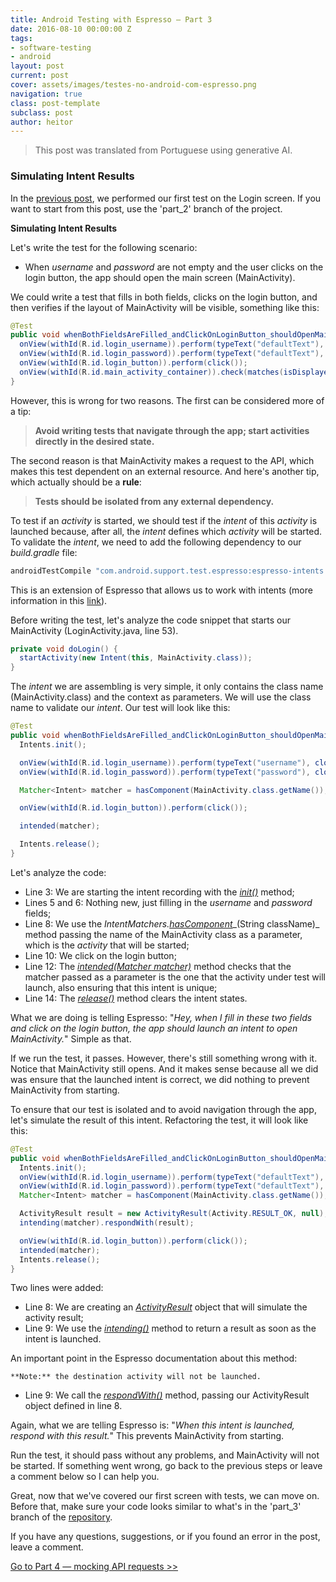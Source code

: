 ```yaml
---
title: Android Testing with Espresso — Part 3
date: 2016-08-10 00:00:00 Z
tags:
- software-testing
- android
layout: post
current: post
cover: assets/images/testes-no-android-com-espresso.png
navigation: true
class: post-template
subclass: post
author: heitor
---
```


> This post was translated from Portuguese using generative AI.

### Simulating Intent Results

In the [previous post](https://heitorcolangelo.dev/android-testing-with-espresso-part-2), we performed our first test on the Login screen. If you want to start from this post, use the 'part_2' branch of the project.

**Simulating Intent Results**

Let's write the test for the following scenario:

- When _username_ and _password_ are not empty and the user clicks on the login button, the app should open the main screen (MainActivity).

We could write a test that fills in both fields, clicks on the login button, and then verifies if the layout of MainActivity will be visible, something like this:

```java
@Test
public void whenBothFieldsAreFilled_andClickOnLoginButton_shouldOpenMainActivity() {
  onView(withId(R.id.login_username)).perform(typeText("defaultText"), closeSoftKeyboard());
  onView(withId(R.id.login_password)).perform(typeText("defaultText"), closeSoftKeyboard());
  onView(withId(R.id.login_button)).perform(click());
  onView(withId(R.id.main_activity_container)).check(matches(isDisplayed()));
}
```
However, this is wrong for two reasons. The first can be considered more of a tip:

> **Avoid writing tests that navigate through the app; start activities directly in the desired state.**

The second reason is that MainActivity makes a request to the API, which makes this test dependent on an external resource. And here's another tip, which actually should be a **rule**:

> **Tests should be isolated from any external dependency.**

To test if an _activity_ is started, we should test if the _intent_ of this _activity_ is launched because, after all, the _intent_ defines which _activity_ will be started. To validate the _intent_, we need to add the following dependency to our _build.gradle_ file:

```groovy
androidTestCompile "com.android.support.test.espresso:espresso-intents:$espressoVersion"
```

This is an extension of Espresso that allows us to work with intents (more information in this [link](https://google.github.io/android-testing-support-library/docs/espresso/intents/)).

Before writing the test, let's analyze the code snippet that starts our MainActivity (LoginActivity.java, line 53).
```java
private void doLogin() {
  startActivity(new Intent(this, MainActivity.class));
}
```
The _intent_ we are assembling is very simple, it only contains the class name (MainActivity.class) and the context as parameters. We will use the class name to validate our _intent_. Our test will look like this:

```java
@Test
public void whenBothFieldsAreFilled_andClickOnLoginButton_shouldOpenMainActivity() {
  Intents.init();

  onView(withId(R.id.login_username)).perform(typeText("username"), closeSoftKeyboard());
  onView(withId(R.id.login_password)).perform(typeText("password"), closeSoftKeyboard());

  Matcher<Intent> matcher = hasComponent(MainActivity.class.getName());

  onView(withId(R.id.login_button)).perform(click());

  intended(matcher);

  Intents.release();
}
```
Let's analyze the code:

- Line 3: We are starting the intent recording with the [_init()_](https://developer.android.com/reference/android/support/test/espresso/intent/Intents.html#init()) method;
- Lines 5 and 6: Nothing new, just filling in the _username_ and _password_ fields;
- Line 8: We use the _IntentMatchers._[_hasComponent_](https://developer.android.com/reference/android/support/test/espresso/intent/matcher/IntentMatchers.html#hasComponent(java.lang.String))_(String className)_ method passing the name of the MainActivity class as a parameter, which is the _activity_ that will be started;
- Line 10: We click on the login button;
- Line 12: The [_intended(Matcher<Intent> matcher)_](https://developer.android.com/reference/android/support/test/espresso/intent/Intents.html#intended(org.hamcrest.Matcher<android.content.Intent>)) method checks that the matcher passed as a parameter is the one that the activity under test will launch, also ensuring that this intent is unique;
- Line 14: The [_release()_](https://developer.android.com/reference/android/support/test/espresso/intent/Intents.html#release()) method clears the intent states.

What we are doing is telling Espresso: "_Hey, when I fill in these two fields and click on the login button, the app should launch an intent to open MainActivity._" Simple as that.

If we run the test, it passes. However, there's still something wrong with it. Notice that MainActivity still opens. And it makes sense because all we did was ensure that the launched intent is correct, we did nothing to prevent MainActivity from starting.

To ensure that our test is isolated and to avoid navigation through the app, let's simulate the result of this intent. Refactoring the test, it will look like this:

```java
@Test
public void whenBothFieldsAreFilled_andClickOnLoginButton_shouldOpenMainActivity() {
  Intents.init();
  onView(withId(R.id.login_username)).perform(typeText("defaultText"), closeSoftKeyboard());
  onView(withId(R.id.login_password)).perform(typeText("defaultText"), closeSoftKeyboard());
  Matcher<Intent> matcher = hasComponent(MainActivity.class.getName());

  ActivityResult result = new ActivityResult(Activity.RESULT_OK, null);
  intending(matcher).respondWith(result);

  onView(withId(R.id.login_button)).perform(click());
  intended(matcher);
  Intents.release();
}
```
Two lines were added:

- Line 8: We are creating an [_ActivityResult_](https://developer.android.com/reference/android/app/Instrumentation.ActivityResult.html) object that will simulate the activity result;
- Line 9: We use the [_intending()_](https://developer.android.com/reference/android/support/test/espresso/intent/Intents.html#intending(org.hamcrest.Matcher<android.content.Intent>)) method to return a result as soon as the intent is launched.

An important point in the Espresso documentation about this method:

```
**Note:** the destination activity will not be launched.
```

- Line 9: We call the [_respondWith()_](https://developer.android.com/reference/android/support/test/espresso/intent/OngoingStubbing.html#respondWith(android.app.Instrumentation.ActivityResult)) method, passing our ActivityResult object defined in line 8.

Again, what we are telling Espresso is: "_When this intent is launched, respond with this result._" This prevents MainActivity from starting.

Run the test, it should pass without any problems, and MainActivity will not be started. If something went wrong, go back to the previous steps or leave a comment below so I can help you.

Great, now that we've covered our first screen with tests, we can move on. Before that, make sure your code looks similar to what's in the 'part_3' branch of the [repository](https://github.com/heitorcolangelo/EspressoTests).

If you have any questions, suggestions, or if you found an error in the post, leave a comment.

[Go to Part 4 — mocking API requests >>](https://heitorcolangelo.dev/android-testing-with-espresso-part-4)